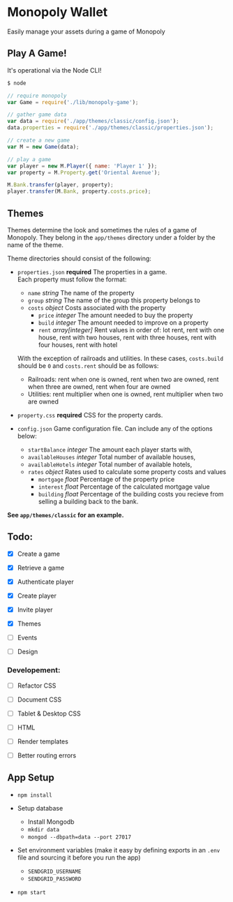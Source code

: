 Monopoly Wallet
===============

Easily manage your assets during a game of Monopoly


Play A Game!
------------

It's operational via the Node CLI!

```bash
$ node
```

```javascript
// require monopoly
var Game = require('./lib/monopoly-game');

// gather game data
var data = require('./app/themes/classic/config.json');
data.properties = require('./app/themes/classic/properties.json');

// create a new game
var M = new Game(data);

// play a game
var player = new M.Player({ name: 'Player 1' });
var property = M.Property.get('Oriental Avenue');

M.Bank.transfer(player, property);
player.transfer(M.Bank, property.costs.price);

```

Themes
------

Themes determine the look and sometimes the rules of a game of Monopoly. They 
belong in the `app/themes` directory under a folder by the name of the theme.

Theme directories should consist of the following:

- `properties.json` **required** The properties in a game.  
  Each property must follow the format:

  - `name` *string* The name of the property
  - `group` *string* The name of the group this property belongs to
  - `costs` *object* Costs associated with the property
    - `price` *integer* The amount needed to buy the property
    - `build` *integer* The amount needed to improve on a property
    - `rent` *array[integer]* Rent values in order of: lot rent, rent with one 
      house, rent with two houses, rent with three houses, rent with four houses, 
      rent with hotel

  With the exception of railroads and utilities. In these cases, `costs.build` 
  should be `0` and `costs.rent` should be as follows:

  - Railroads: rent when one is owned, rent when two are owned, rent when three 
    are owned, rent when four are owned
  - Utilities: rent multiplier when one is owned, rent multiplier when two 
    are owned

- `property.css` **required** CSS for the property cards.

- `config.json` Game configuration file. Can include any of the options below:
  
  - `startBalance` *integer* The amount each player starts with,
  - `availableHouses` *integer* Total number of available houses,
  - `availableHotels` *integer* Total number of available hotels,
  - `rates` *object* Rates used to calculate some property costs and values
    - `mortgage` *float* Percentage of the property price
    - `interest` *float* Percentage of the calculated mortgage value
    - `building` *float* Percentage of the building costs you recieve from 
      selling a building back to the bank.

**See `app/themes/classic` for an example.**


Todo:
-----

- [X] Create a game
- [X] Retrieve a game
- [X] Authenticate player
- [X] Create player
- [X] Invite player
- [X] Themes
- [ ] Events
- [ ] Design


### Developement:

- [ ] Refactor CSS
- [ ] Document CSS
- [ ] Tablet & Desktop CSS
- [ ] HTML
- [ ] Render templates
- [ ] Better routing errors


App Setup
---------

- `npm install`

- Setup database

  - Install Mongodb
  - `mkdir data`
  - `mongod --dbpath=data --port 27017`

- Set environment variables (make it easy by defining exports in an `.env` file 
  and sourcing it before you run the app)

  - `SENDGRID_USERNAME`
  - `SENDGRID_PASSWORD`

- `npm start`
